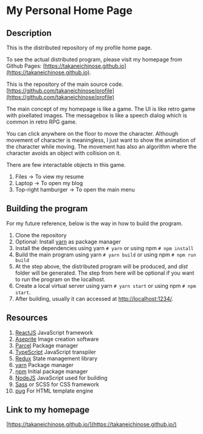 # My Personal Home Page

## Description

This is the distributed repository of my profile home page.

To see the actual distributed program, please visit my homepage from Github Pages: [https://takaneichinose.github.io](https://takaneichinose.github.io).

This is the repository of the main source code. [https://github.com/takaneichinose/profile](https://github.com/takaneichinose/profile)

The main concept of my homepage is like a game. The UI is like retro game with pixellated images. The messagebox is like a speech dialog which is common in retro RPG game.

You can click anywhere on the floor to move the character. Although movement of character is meaningless, I just want to show the animation of the character while moving. The movement has also an algorithm where the character avoids an object with collision on it.

There are few interactable objects in this game.

1. Files -> To view my resume
2. Laptop -> To open my blog
3. Top-right hamburger -> To open the main menu

## Building the program

For my future reference, below is the way in how to build the program.

1. Clone the repository
2. Optional: Install [yarn](https://yarnpkg.com/) as package manager
3. Install the dependencies using yarn ``` # yarn ``` or using npm ``` # npm install ```
4. Build the main program using yarn ``` # yarn build ``` or using npm ``` # npm run build ```
5. At the step above, the distributed program will be produced, and _dist_ folder will be generated. The step from here will be optional if you want to run the program on the localhost.
6. Create a local virtual server using yarn ``` # yarn start ``` or using npm ``` # npm start ```.
7. After building, usually it can accessed at [http://localhost:1234/](http://localhost:1234/).

## Resources

1. [ReactJS](https://reactjs.org/) JavaScript framework
2. [Aseprite](https://www.aseprite.org/) Image creation software
3. [Parcel](https://parceljs.org/) Package manager
4. [TypeScript](https://www.typescriptlang.org/) JavaScript transpiler
5. [Redux](https://redux.js.org/) State management library
6. [yarn](https://yarnpkg.com/) Package manager
7. [npm](https://www.npmjs.com/) Initial package manager
8. [NodeJS](https://nodejs.org/en/) JavaScript used for building
9. [Sass](https://sass-lang.com/) or SCSS for CSS framework
10. [pug](https://pugjs.org/api/getting-started.html) For HTML template engine

## Link to my homepage

[https://takaneichinose.github.io/](https://takaneichinose.github.io/)

